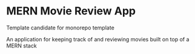 # MERN Movie Review App

Template candidate for monorepo template

An application for keeping track of and reviewing movies built on top of a MERN stack
